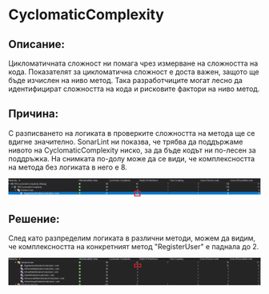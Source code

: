 ﻿# CyclomaticComplexity

## Описание:
Цикломатичната сложност ни помага чрез измерване на сложността на кода. 
Показателят за цикломатична сложност е доста важен, защото ще бъде изчислен на ниво метод. 
Така разработчиците могат лесно да идентифицират сложността на кода и рисковите фактори на ниво метод.

## Причина:
С разписването на логиката в проверките сложността на метода ще се вдигне значително. 
SonarLint ни показва, че трябва да поддържаме нивото на CyclomaticComplexity ниско, за да бъде кодът ни по-лесен за поддръжка.
На снимката по-долу може да се види, че комплексността на метода без логиката в него е 8.

![alt-text](https://github.com/PetarKTodorov/CodeQualityAnalysisMetrics/blob/main/CodeQualityAnalysisMetrics/P05.CyclomaticComplexity/images/problem.png)

## Решение:
След като разпределим логиката в различни методи, можем да видим, че комплексността на конкретният метод "RegisterUser" е паднала до 2.

![alt-text](https://github.com/PetarKTodorov/CodeQualityAnalysisMetrics/blob/main/CodeQualityAnalysisMetrics/P05.CyclomaticComplexity/images/solution.png)